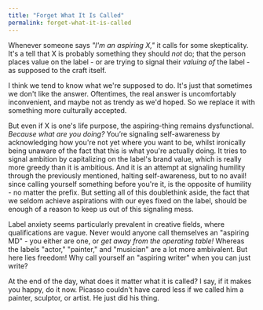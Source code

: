 ```yaml
---
title: "Forget What It Is Called"
permalink: forget-what-it-is-called
---
```


Whenever someone says *"I'm an aspiring X,"* it calls for some skepticality. It's a tell that X is probably something they should *not* do; that the person places value on the label - or are trying to signal their *valuing of* the label - as supposed to the craft itself.

I think we tend to know what we're supposed to do. It's just that sometimes we don't like the answer. Oftentimes, the real answer is uncomfortably inconvenient, and maybe not as trendy as we'd hoped. So we replace it with something more culturally accepted.

But even if X is one's life purpose, the aspiring-thing remains dysfunctional. *Because what are you doing?* You’re signaling self-awareness by acknowledging how you're not yet where you want to be, whilst ironically being unaware of the fact that this is what you're actually doing. It tries to signal ambition by capitalizing on the label's brand value, which is really more greedy than it is ambitious. And it is an attempt at signaling humility through the previously mentioned, halting self-awareness, but to no avail! since calling yourself something before you're it, is the opposite of humility - no matter the prefix. But setting all of this doublethink aside, the fact that we seldom achieve aspirations with our eyes fixed on the label, should be enough of a reason to keep us out of this signaling mess.

Label anxiety seems particularly prevalent in creative fields, where qualifications are vague. Never would anyone call themselves an "aspiring MD" - you either are one, or *get away from the operating table!* Whereas the labels "actor," "painter," and "musician" are a lot more ambivalent. But here lies freedom! Why call yourself an "aspiring writer" when you can just write?

At the end of the day, what does it matter what it is called? I say, if it makes you happy, do it now. Picasso couldn't have cared less if we called him a painter, sculptor, or artist. He just did his thing.
